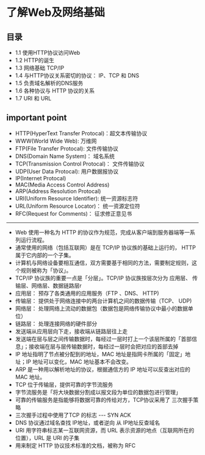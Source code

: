 # 了解Web及网络基础

## 目录
- 1.1 使用HTTP协议访问Web
- 1.2 HTTP的诞生
- 1.3 网络基础 TCP/IP
- 1.4 与HTTP协议关系密切的协议： IP、TCP 和 DNS
- 1.5 负责域名解析的DNS服务
- 1.6 各种协议与 HTTP 协议的关系
- 1.7 URI 和 URL

## important point
 
- HTTP(HyperText Transfer Protocal)：超文本传输协议
- WWW(World Wide Web): 万维网
- FTP(File Transfer Protocal): 文件传输协议
- DNS(Domain Name System)： 域名系统
- TCP(Transmission Control Protocal)： 文件传输协议
- UDP(User Data Protocal): 用户数据报协议
- IP(Internet Protocal)
- MAC(Media Access Control Address)
- ARP(Address Resolution Protocal)
- URI(Uniform Resource Identifier): 统一资源标志符
- URL(Uniform Resource Locator)： 统一资源定位符
- RFC(Request for Comments)： 征求修正意见书

--------------------

- Web 使用一种名为 HTTP 的协议作为规范，完成从客户端到服务器端等一系列运行流程。
- 通常使用的网络（包括互联网）是在 TCP/IP 协议族的基础上运行的， HTTP 属于它内部的一个子集。
- 计算机与网络设备要相互通信，双方需要基于相同的方法，需要制定规则，这个规则被称为「协议」。
- TCP/IP 协议族的重要一点是「分层」。TCP/IP 协议族按层次分为 应用层、 传输层、网络层、数据链路层r
- 应用层： 预存了各类通用的应用服务（FTP 、DNS、 HTTP)
- 传输层： 提供处于网络连接中的两台计算机之间的数据传输（TCP、 UDP)
- 网络层： 处理网络上流动的数据包（数据包是网络传输协议中最小的数据单位）
- 链路层： 处理连接网络的硬件部分
- 发送端从应用层向下走，接收端从链路层往上走
- 发送端在层与层之间传输数据时，每经过一层时打上一个该层所属的「首部信息」；接收端在层与层传输数据时，每经过一层时会把对应的首部去掉
- IP 地址指明了节点被分配到的地址，MAC 地址是指网卡所属的「固定」地址；IP 地址可以变化，MAC 地址基本不会改变。
- ARP 是一种用以解析地址的协议，根据通信方的 IP 地址可以反查出对应的 MAC 地址。
- TCP 位于传输层，提供可靠的字节流服务
- 字节流服务是「将大块数据分割成以报文段为单位的数据包进行管理」
- 可靠的传输服务是指能够将数据可靠的传给对方，TCP协议采用了 三次握手策略
- 三次握手过程中使用了TCP 的标志 --- SYN ACK 
- DNS 协议通过域名查找 IP地址，或者逆向 从 IP地址反查域名
- URI 用字符串标志某一互联网资源，而 URL 表示资源的地点（互联网所在的位置），URL 是 URI 的子集
- 用来制定 HTTP 协议技术标准的文档，被称为 RFC